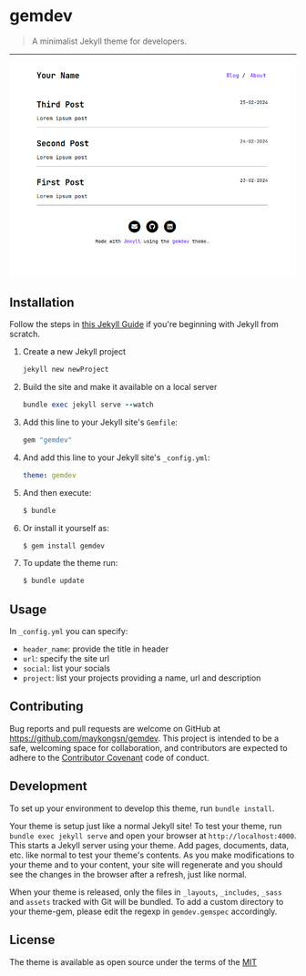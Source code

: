 # gemdev

> A minimalist Jekyll theme for developers.

---

<div align="center">
    <img src="https://raw.githubusercontent.com/maykongsn/gemdev/main/assets/screen-shot.png" />
</div>

## Installation

Follow the steps in [this Jekyll Guide](https://jekyllrb.com/docs/installation/) if you're beginning with Jekyll from scratch.

1. Create a new Jekyll project
    ```ruby
    jekyll new newProject
    ```

2. Build the site and make it available on a local server
    ```ruby
    bundle exec jekyll serve --watch
    ```

3. Add this line to your Jekyll site's `Gemfile`:

    ```ruby
    gem "gemdev"
    ```

4. And add this line to your Jekyll site's `_config.yml`:

    ```yaml
    theme: gemdev
    ```

5. And then execute:
    ```bash
    $ bundle
    ```
6. Or install it yourself as:
    ```bash
    $ gem install gemdev
    ```

7. To update the theme run:
    ```bash
    $ bundle update
    ```
## Usage

In `_config.yml` you can specify:
- `header_name`: provide the title in header
- `url`: specify the site url
- `social`: list your socials
- `project`: list your projects providing a name, url and description

## Contributing

Bug reports and pull requests are welcome on GitHub at https://github.com/maykongsn/gemdev. This project is intended to be a safe, welcoming space for collaboration, and contributors are expected to adhere to the [Contributor Covenant](https://www.contributor-covenant.org/) code of conduct.

## Development

To set up your environment to develop this theme, run `bundle install`.

Your theme is setup just like a normal Jekyll site! To test your theme, run `bundle exec jekyll serve` and open your browser at `http://localhost:4000`. This starts a Jekyll server using your theme. Add pages, documents, data, etc. like normal to test your theme's contents. As you make modifications to your theme and to your content, your site will regenerate and you should see the changes in the browser after a refresh, just like normal.

When your theme is released, only the files in `_layouts`, `_includes`, `_sass` and `assets` tracked with Git will be bundled.
To add a custom directory to your theme-gem, please edit the regexp in `gemdev.gemspec` accordingly.

## License

The theme is available as open source under the terms of the [MIT](https://github.com/maykongsn/gemdev/blob/master/LICENSE)
